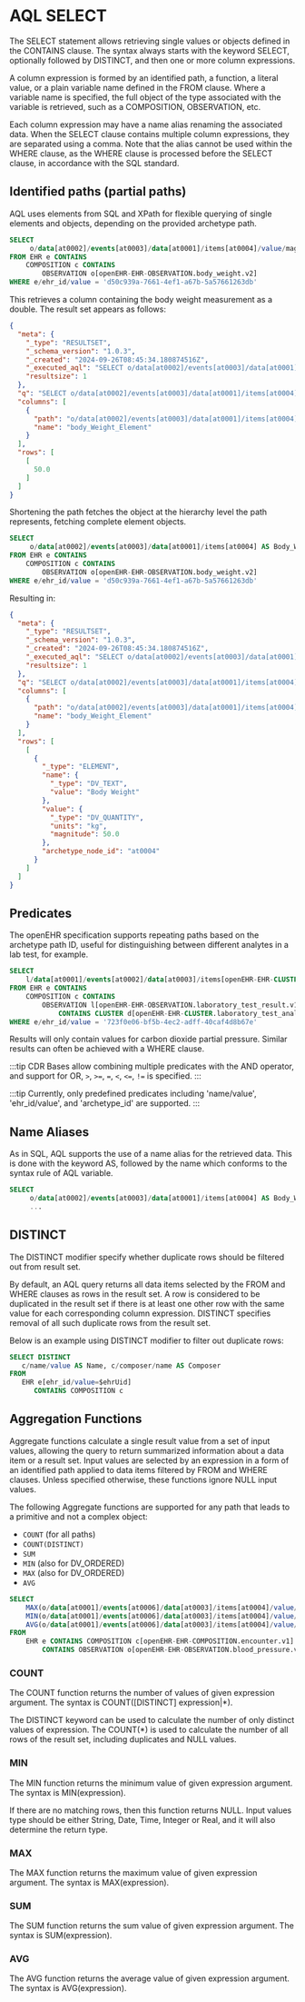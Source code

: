 # AQL SELECT

The SELECT statement allows retrieving single values or objects defined in the CONTAINS clause. The syntax always starts with the keyword SELECT, optionally followed by DISTINCT, and then one or more column expressions.

A column expression is formed by an identified path, a function, a literal value, or a plain variable name defined in the FROM clause. Where a variable name is specified, the full object of the type associated with the variable is retrieved, such as a COMPOSITION, OBSERVATION, etc.

Each column expression may have a name alias renaming the associated data. When the SELECT clause contains multiple column expressions, they are separated using a comma. Note that the alias cannot be used within the WHERE clause, as the WHERE clause is processed before the SELECT clause, in accordance with the SQL standard.

## Identified paths (partial paths)

AQL uses elements from SQL and XPath for flexible querying of single elements and objects, depending on the provided archetype path.

```sql
SELECT
     o/data[at0002]/events[at0003]/data[at0001]/items[at0004]/value/magnitude AS Body_Weight_Value
FROM EHR e CONTAINS
    COMPOSITION c CONTAINS
        OBSERVATION o[openEHR-EHR-OBSERVATION.body_weight.v2]
WHERE e/ehr_id/value = 'd50c939a-7661-4ef1-a67b-5a57661263db'
```

This retrieves a column containing the body weight measurement as a double. The result set appears as follows:

```json
{
  "meta": {
    "_type": "RESULTSET",
    "_schema_version": "1.0.3",
    "_created": "2024-09-26T08:45:34.180874516Z",
    "_executed_aql": "SELECT o/data[at0002]/events[at0003]/data[at0001]/items[at0004]/value/magnitude AS Body_Weight_Value FROM EHR e CONTAINS COMPOSITION c CONTAINS OBSERVATION o[openEHR-EHR-OBSERVATION.body_weight.v2] WHERE e/ehr_id/value = 'd50c939a-7661-4ef1-a67b-5a57661263db'",
    "resultsize": 1
  },
  "q": "SELECT o/data[at0002]/events[at0003]/data[at0001]/items[at0004]/value/magnitude AS Body_Weight_Value FROM EHR e CONTAINS COMPOSITION c CONTAINS OBSERVATION o[openEHR-EHR-OBSERVATION.body_weight.v2] WHERE e/ehr_id/value = 'd50c939a-7661-4ef1-a67b-5a57661263db'",
  "columns": [
    {
      "path": "o/data[at0002]/events[at0003]/data[at0001]/items[at0004]",
      "name": "body_Weight_Element"
    }
  ],
  "rows": [
    [
      50.0
    ]
  ]
}
```

Shortening the path fetches the object at the hierarchy level the path represents, fetching complete element objects.

```sql
SELECT
     o/data[at0002]/events[at0003]/data[at0001]/items[at0004] AS Body_Weight_Element
FROM EHR e CONTAINS
    COMPOSITION c CONTAINS
        OBSERVATION o[openEHR-EHR-OBSERVATION.body_weight.v2]
WHERE e/ehr_id/value = 'd50c939a-7661-4ef1-a67b-5a57661263db'
```

Resulting in:

```json
{
  "meta": {
    "_type": "RESULTSET",
    "_schema_version": "1.0.3",
    "_created": "2024-09-26T08:45:34.180874516Z",
    "_executed_aql": "SELECT o/data[at0002]/events[at0003]/data[at0001]/items[at0004] AS Body_Weight_Element FROM EHR e CONTAINS COMPOSITION c CONTAINS OBSERVATION o[openEHR-EHR-OBSERVATION.body_weight.v2] WHERE e/ehr_id/value = 'd50c939a-7661-4ef1-a67b-5a57661263db'",
    "resultsize": 1
  },
  "q": "SELECT o/data[at0002]/events[at0003]/data[at0001]/items[at0004] AS Body_Weight_Element FROM EHR e CONTAINS COMPOSITION c CONTAINS OBSERVATION o[openEHR-EHR-OBSERVATION.body_weight.v2] WHERE e/ehr_id/value = 'd50c939a-7661-4ef1-a67b-5a57661263db'",
  "columns": [
    {
      "path": "o/data[at0002]/events[at0003]/data[at0001]/items[at0004]",
      "name": "body_Weight_Element"
    }
  ],
  "rows": [
    [
      {
        "_type": "ELEMENT",
        "name": {
          "_type": "DV_TEXT",
          "value": "Body Weight"
        },
        "value": {
          "_type": "DV_QUANTITY",
          "units": "kg",
          "magnitude": 50.0
        },
        "archetype_node_id": "at0004"
      }
    ]
  ]
}
```

## Predicates

The openEHR specification supports repeating paths based on the archetype path ID, useful for distinguishing between different analytes in a lab test, for example.

```sql
SELECT
    l/data[at0001]/events[at0002]/data[at0003]/items[openEHR-EHR-CLUSTER.laboratory_test_analyte.v1, 'carbon dioxide partial pressure']/items[at0001]
FROM EHR e CONTAINS
    COMPOSITION c CONTAINS
        OBSERVATION l[openEHR-EHR-OBSERVATION.laboratory_test_result.v1]
            CONTAINS CLUSTER d[openEHR-EHR-CLUSTER.laboratory_test_analyte.v1]
WHERE e/ehr_id/value = '723f0e06-bf5b-4ec2-adff-40caf4d8b67e'
```

Results will only contain values for carbon dioxide partial pressure. Similar results can often be achieved with a WHERE clause.

:::tip
CDR Bases allow combining multiple predicates with the AND operator, and support for OR, `>`, `>=`, `=`, `<`, `<=`, `!=` is specified.
:::

:::tip
Currently, only predefined predicates including 'name/value', 'ehr_id/value', and 'archetype_id' are supported.
:::

## Name Aliases

As in SQL, AQL supports the use of a name alias for the retrieved data. This is done with the keyword AS, followed by the name which conforms to the syntax rule of AQL variable.

```sql
SELECT
     o/data[at0002]/events[at0003]/data[at0001]/items[at0004] AS Body_Weight_Element
     ...
```     

## DISTINCT

The DISTINCT modifier specify whether duplicate rows should be filtered out from result set.

By default, an AQL query returns all data items selected by the FROM and WHERE clauses as rows in the result set. A row is considered to be duplicated in the result set if there is at least one other row with the same value for each corresponding column expression. DISTINCT specifies removal of all such duplicate rows from the result set.

Below is an example using DISTINCT modifier to filter out duplicate rows:

```sql
SELECT DISTINCT
   c/name/value AS Name, c/composer/name AS Composer
FROM
   EHR e[ehr_id/value=$ehrUid]
      CONTAINS COMPOSITION c
```

## Aggregation Functions

Aggregate functions calculate a single result value from a set of input values, allowing the query to return summarized information about a data item or a result set. Input values are selected by an expression in a form of an identified path applied to data items filtered by FROM and WHERE clauses. Unless specified otherwise, these functions ignore NULL input values.

The following Aggregate functions are supported for any path that leads to a primitive and not a complex object:
* `COUNT` (for all paths)
* `COUNT(DISTINCT)`
* `SUM`
* `MIN` (also for DV_ORDERED)
* `MAX` (also for DV_ORDERED)
* `AVG`

```sql
SELECT
    MAX(o/data[at0001]/events[at0006]/data[at0003]/items[at0004]/value/magnitude) AS maxValue,
    MIN(o/data[at0001]/events[at0006]/data[at0003]/items[at0004]/value/magnitude) AS minValue,
    AVG(o/data[at0001]/events[at0006]/data[at0003]/items[at0004]/value/magnitude) AS meanValue
FROM
    EHR e CONTAINS COMPOSITION c[openEHR-EHR-COMPOSITION.encounter.v1]
        CONTAINS OBSERVATION o[openEHR-EHR-OBSERVATION.blood_pressure.v1]
```

### COUNT

The COUNT function returns the number of values of given expression argument. The syntax is COUNT([DISTINCT] expression|*).

The DISTINCT keyword can be used to calculate the number of only distinct values of expression. The COUNT(*) is used to calculate the number of all rows of the result set, including duplicates and NULL values.

### MIN

The MIN function returns the minimum value of given expression argument. The syntax is MIN(expression).

If there are no matching rows, then this function returns NULL. Input values type should be either String, Date, Time, Integer or Real, and it will also determine the return type.

### MAX

The MAX function returns the maximum value of given expression argument. The syntax is MAX(expression).


### SUM

The SUM function returns the sum value of given expression argument. The syntax is SUM(expression).


### AVG

The AVG function returns the average value of given expression argument. The syntax is AVG(expression).

